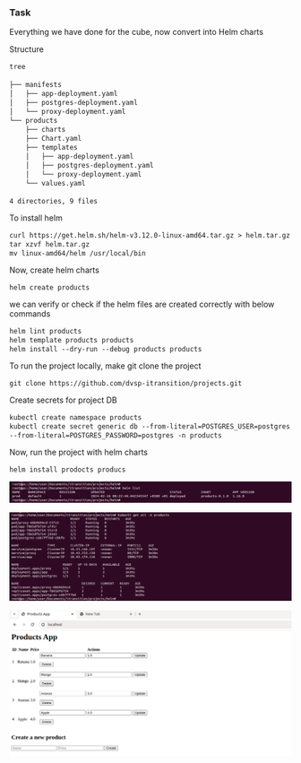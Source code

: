 ### Task

Everything we have done for the cube, now convert into Helm charts

Structure
```
tree 

├── manifests
│   ├── app-deployment.yaml
│   ├── postgres-deployment.yaml
│   └── proxy-deployment.yaml
└── products
    ├── charts
    ├── Chart.yaml
    ├── templates
    │   ├── app-deployment.yaml
    │   ├── postgres-deployment.yaml
    │   └── proxy-deployment.yaml
    └── values.yaml

4 directories, 9 files
```

To install helm
```
curl https://get.helm.sh/helm-v3.12.0-linux-amd64.tar.gz > helm.tar.gz
tar xzvf helm.tar.gz
mv linux-amd64/helm /usr/local/bin
```

Now, create helm charts
```
helm create products
```
we can verify or check if the helm files are created correctly with below commands
```
helm lint products
helm template products products
helm install --dry-run --debug products products
```

To run the project locally, make git clone the project

```
git clone https://github.com/dvsp-itransition/projects.git
```

Create secrets for project DB
```
kubectl create namespace products
kubectl create secret generic db --from-literal=POSTGRES_USER=postgres --from-literal=POSTGRES_PASSWORD=postgres -n products
```

Now, run the project with helm charts 
```
helm install prodocts producs
```
![img.png](img%2Fimg.png)

![img_1.png](img%2Fimg_1.png)

![img_2.png](img%2Fimg_2.png)










